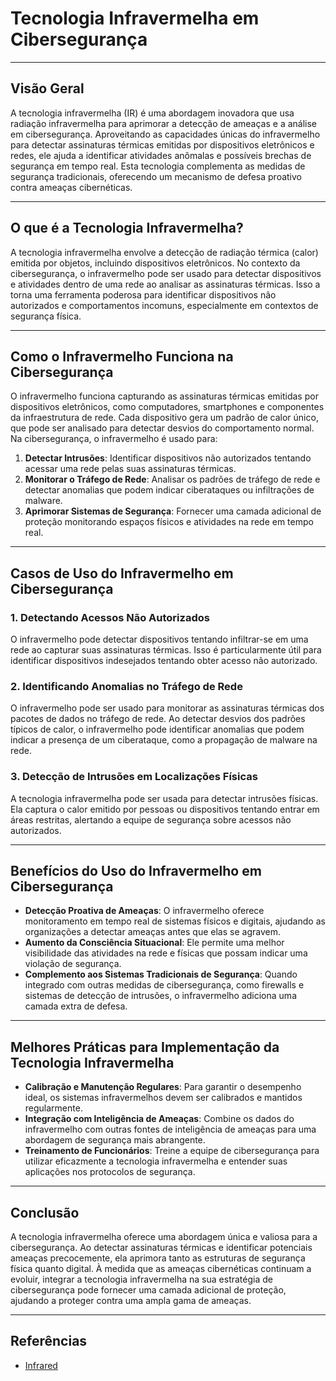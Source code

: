 # Tecnologia Infravermelha em Cibersegurança

---

## Visão Geral

A tecnologia infravermelha (IR) é uma abordagem inovadora que usa radiação infravermelha para aprimorar a detecção de ameaças e a análise em cibersegurança. Aproveitando as capacidades únicas do infravermelho para detectar assinaturas térmicas emitidas por dispositivos eletrônicos e redes, ele ajuda a identificar atividades anômalas e possíveis brechas de segurança em tempo real. Esta tecnologia complementa as medidas de segurança tradicionais, oferecendo um mecanismo de defesa proativo contra ameaças cibernéticas.

---

## O que é a Tecnologia Infravermelha?

A tecnologia infravermelha envolve a detecção de radiação térmica (calor) emitida por objetos, incluindo dispositivos eletrônicos. No contexto da cibersegurança, o infravermelho pode ser usado para detectar dispositivos e atividades dentro de uma rede ao analisar as assinaturas térmicas. Isso a torna uma ferramenta poderosa para identificar dispositivos não autorizados e comportamentos incomuns, especialmente em contextos de segurança física.

---

## Como o Infravermelho Funciona na Cibersegurança

O infravermelho funciona capturando as assinaturas térmicas emitidas por dispositivos eletrônicos, como computadores, smartphones e componentes da infraestrutura de rede. Cada dispositivo gera um padrão de calor único, que pode ser analisado para detectar desvios do comportamento normal. Na cibersegurança, o infravermelho é usado para:

1. **Detectar Intrusões**: Identificar dispositivos não autorizados tentando acessar uma rede pelas suas assinaturas térmicas.
2. **Monitorar o Tráfego de Rede**: Analisar os padrões de tráfego de rede e detectar anomalias que podem indicar ciberataques ou infiltrações de malware.
3. **Aprimorar Sistemas de Segurança**: Fornecer uma camada adicional de proteção monitorando espaços físicos e atividades na rede em tempo real.

---

## Casos de Uso do Infravermelho em Cibersegurança

### 1. Detectando Acessos Não Autorizados

O infravermelho pode detectar dispositivos tentando infiltrar-se em uma rede ao capturar suas assinaturas térmicas. Isso é particularmente útil para identificar dispositivos indesejados tentando obter acesso não autorizado.

### 2. Identificando Anomalias no Tráfego de Rede

O infravermelho pode ser usado para monitorar as assinaturas térmicas dos pacotes de dados no tráfego de rede. Ao detectar desvios dos padrões típicos de calor, o infravermelho pode identificar anomalias que podem indicar a presença de um ciberataque, como a propagação de malware na rede.

### 3. Detecção de Intrusões em Localizações Físicas

A tecnologia infravermelha pode ser usada para detectar intrusões físicas. Ela captura o calor emitido por pessoas ou dispositivos tentando entrar em áreas restritas, alertando a equipe de segurança sobre acessos não autorizados.

---

## Benefícios do Uso do Infravermelho em Cibersegurança

- **Detecção Proativa de Ameaças**: O infravermelho oferece monitoramento em tempo real de sistemas físicos e digitais, ajudando as organizações a detectar ameaças antes que elas se agravem.
- **Aumento da Consciência Situacional**: Ele permite uma melhor visibilidade das atividades na rede e físicas que possam indicar uma violação de segurança.
- **Complemento aos Sistemas Tradicionais de Segurança**: Quando integrado com outras medidas de cibersegurança, como firewalls e sistemas de detecção de intrusões, o infravermelho adiciona uma camada extra de defesa.

---

## Melhores Práticas para Implementação da Tecnologia Infravermelha

- **Calibração e Manutenção Regulares**: Para garantir o desempenho ideal, os sistemas infravermelhos devem ser calibrados e mantidos regularmente.
- **Integração com Inteligência de Ameaças**: Combine os dados do infravermelho com outras fontes de inteligência de ameaças para uma abordagem de segurança mais abrangente.
- **Treinamento de Funcionários**: Treine a equipe de cibersegurança para utilizar eficazmente a tecnologia infravermelha e entender suas aplicações nos protocolos de segurança.

---

## Conclusão

A tecnologia infravermelha oferece uma abordagem única e valiosa para a cibersegurança. Ao detectar assinaturas térmicas e identificar potenciais ameaças precocemente, ela aprimora tanto as estruturas de segurança física quanto digital. À medida que as ameaças cibernéticas continuam a evoluir, integrar a tecnologia infravermelha na sua estratégia de cibersegurança pode fornecer uma camada adicional de proteção, ajudando a proteger contra uma ampla gama de ameaças.

---

## Referências
- [Infrared](https://www.larksuite.com/en_us/topics/cybersecurity-glossary/infrared)
